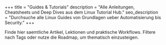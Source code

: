 +++
 title = "Guides & Tutorials"
 description = "Alle Anleitungen, Cheatsheets und Deep Dives aus dem Linux Tutorial Hub."
 seo_description = "Durchsuche alle Linux Guides von Grundlagen ueber Automatisierung bis Security."
+++

Finde hier saemtliche Artikel, Lektionen und praktische Workflows. Filtere nach Tags oder nutze die Roadmap, um thematisch einzusteigen.

